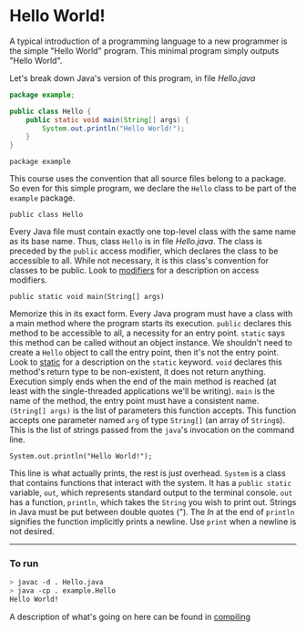 # Hello World!


A typical introduction of a programming language to a new programmer
is the simple "Hello World" program. This minimal program simply
outputs "Hello World".

Let's break down Java's version of this program, in file *Hello.java*

```java
package example;

public class Hello {
    public static void main(String[] args) {
        System.out.println("Hello World!");
    }
}

```


`package example`

This course uses the convention that all source files belong to a
package. So even for this simple program, we declare the `Hello` class
to be part of the `example` package.

`public class Hello`

Every Java file must contain exactly one top-level class with the same
name as its base name. Thus, class `Hello` is in file
*Hello.java*. The class is preceded by the `public` access modifier,
which declares the class to be accessible to all. While not necessary,
it is this class's convention for classes to be public. Look to
[modifiers](access.html) for a description on access modifiers.

`public static void main(String[] args)`

Memorize this in its exact form. Every Java program must have a class
with a main method where the program starts its execution. `public`
declares this method to be accessible to all, a necessity for an entry
point. `static` says this method can be called without an object
instance. We shouldn't need to create a `Hello` object to call the
entry point, then it's not the entry point. Look to
[static](static.html) for a description on the `static`
keyword. `void` declares this method's return type to be non-existent,
it does not return anything. Execution simply ends when the end of the
main method is reached (at least with the single-threaded applications
we'll be writing).  `main` is the name of the method, the entry point
must have a consistent name. `(String[] args)` is the list of
parameters this function accepts. This function accepts one parameter
named `arg` of type `String[]` (an array of `String`s). This is the
list of strings passed from the `java`'s invocation on the command
line.

`System.out.println("Hello World!");`

This line is what actually prints, the rest is just overhead. `System`
is a class that contains functions that interact with the system. It
has a `public static` variable, `out`, which represents standard
output to the terminal console. `out` has a function, `println`, which
takes the `String` you wish to print out. Strings in Java must be put
between double quotes ("). The *ln* at the end of `println` signifies
the function implicitly prints a newline. Use `print` when a newline
is not desired.

---

### To run

```bash
> javac -d . Hello.java
> java -cp . example.Hello
Hello World!
```

A description of what's going on here can be found in [compiling](compiling.html)
